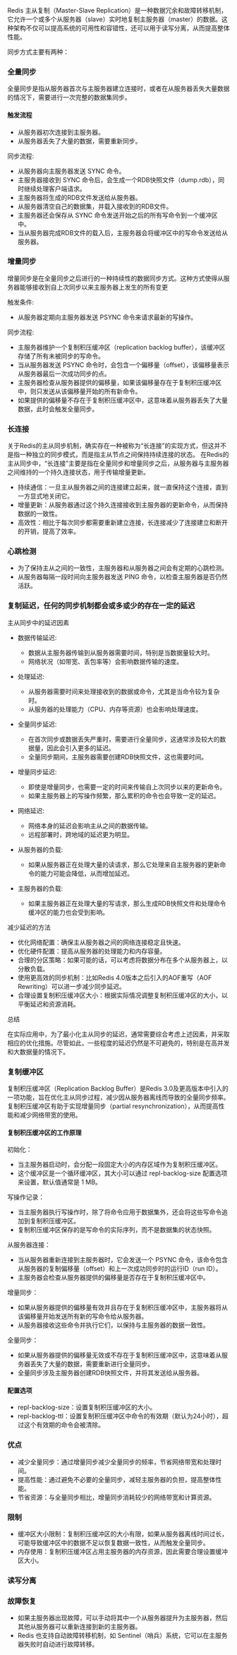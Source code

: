 Redis 主从复制（Master-Slave Replication）是一种数据冗余和故障转移机制，它允许一个或多个从服务器（slave）实时地复制主服务器（master）的数据。这种架构不仅可以提高系统的可用性和容错性，还可以用于读写分离，从而提高整体性能。

同步方式主要有两种：

### 全量同步

全量同步是指从服务器首次与主服务器建立连接时，或者在从服务器丢失大量数据的情况下，需要进行一次完整的数据集同步。

#### 触发流程
- 从服务器初次连接到主服务器。
- 从服务器丢失了大量的数据，需要重新同步。

同步流程:
- 从服务器向主服务器发送 SYNC 命令。
- 主服务器接收到 SYNC 命令后，会生成一个RDB快照文件（dump.rdb），同时继续处理客户端请求。
- 主服务器将生成的RDB文件发送给从服务器。
- 从服务器清空自己的数据集，并载入接收到的RDB文件。
- 主服务器还会保存从 SYNC 命令发送开始之后的所有写命令到一个缓冲区中。
- 当从服务器完成RDB文件的载入后，主服务器会将缓冲区中的写命令发送给从服务器。


### 增量同步

增量同步是在全量同步之后进行的一种持续性的数据同步方式。这种方式使得从服务器能够接收到自上次同步以来主服务器上发生的所有变更

触发条件:
- 从服务器定期向主服务器发送 PSYNC 命令来请求最新的写操作。

同步流程:
- 主服务器维护一个复制积压缓冲区（replication backlog buffer），该缓冲区存储了所有未被同步的写命令。
- 当从服务器发送 PSYNC 命令时，会包含一个偏移量（offset），该偏移量表示从服务器最后一次成功同步的点。
- 主服务器检查从服务器提供的偏移量，如果该偏移量存在于复制积压缓冲区中，则只发送从该偏移量开始的所有新命令。
- 如果提供的偏移量不存在于复制积压缓冲区中，这意味着从服务器丢失了大量数据，此时会触发全量同步。

### 长连接
关于Redis的主从同步机制，确实存在一种被称为“长连接”的实现方式，但这并不是指一种独立的同步模式，而是指主从节点之间保持持续连接的状态。
在Redis的主从同步中，“长连接”主要是指在全量同步和增量同步之后，从服务器与主服务器之间维持的一个持久连接状态，用于传输增量更新。

- 持续通信：一旦主从服务器之间的连接建立起来，就一直保持这个连接，直到一方显式地关闭它。
- 增量更新：从服务器通过这个持久连接接收到主服务器的更新命令，从而保持数据的一致性。
- 高效性：相比于每次同步都需要重新建立连接，长连接减少了连接建立和断开的开销，提高了效率。

### 心跳检测
- 为了保持主从之间的一致性，主服务器和从服务器之间会有定期的心跳检测。
- 从服务器每隔一段时间向主服务器发送 PING 命令，以检查主服务器是否仍然活跃。

### 复制延迟，任何的同步机制都会或多或少的存在一定的延迟
主从同步中的延迟因素
- 数据传输延迟:
  - 数据从主服务器传输到从服务器需要时间，特别是当数据量较大时。
  - 网络状况（如带宽、丢包率等）会影响数据传输的速度。
  
- 处理延迟:
  - 从服务器需要时间来处理接收到的数据或命令，尤其是当命令较为复杂时。
  - 从服务器的处理能力（CPU、内存等资源）也会影响处理速度。
  
- 全量同步延迟:
  - 在首次同步或数据丢失严重时，需要进行全量同步，这通常涉及较大的数据量，因此会引入更多的延迟。
  - 全量同步期间，主服务器需要创建RDB快照文件，这也需要时间。
  
- 增量同步延迟:
  - 即使是增量同步，也需要一定的时间来传输自上次同步以来的更新命令。
  - 如果主服务器上的写操作频繁，那么累积的命令也会导致一定的延迟。
    
- 网络延迟:
  - 网络本身的延迟会影响主从之间的数据传输。
  - 远程部署时，跨地域的延迟更为明显。
 
- 从服务器的负载:
  - 如果从服务器正在处理大量的读请求，那么它处理来自主服务器的更新命令的能力可能会降低，从而增加延迟。

- 主服务器的负载:
  - 如果主服务器正在处理大量的写请求，那么生成RDB快照文件和处理命令缓冲区的能力也会受到影响。

减少延迟的方法
- 优化网络配置：确保主从服务器之间的网络连接稳定且快速。
- 优化硬件配置：提高从服务器的处理能力和内存容量。
- 合理的分区策略：如果可能的话，可以考虑将数据分布在多个从服务器上，以分散负载。
- 使用更高效的同步机制：比如Redis 4.0版本之后引入的AOF重写（AOF Rewriting）可以进一步减少同步延迟。
- 合理设置复制积压缓冲区大小：根据实际情况调整复制积压缓冲区的大小，以平衡延迟和资源消耗。

总结

在实际应用中，为了最小化主从同步的延迟，通常需要综合考虑上述因素，并采取相应的优化措施。尽管如此，一些程度的延迟仍然是不可避免的，特别是在高并发和大数据量的情况下。

### 复制缓冲区
复制积压缓冲区（Replication Backlog Buffer）是Redis 3.0及更高版本中引入的一项功能，旨在优化主从同步过程，减少因从服务器离线而导致的全量同步频率。
复制积压缓冲区有助于实现增量同步（partial resynchronization），从而提高性能和减少网络带宽的使用。

#### 复制积压缓冲区的工作原理

初始化：
- 当主服务器启动时，会分配一段固定大小的内存区域作为复制积压缓冲区。
- 这个缓冲区是一个循环缓冲区，其大小可以通过 repl-backlog-size 配置选项来设置，默认值通常是 1 MB。

写操作记录：
- 当主服务器执行写操作时，除了将命令应用于数据集外，还会将这些写命令追加到复制积压缓冲区。
- 复制积压缓冲区保存的是写命令的实际序列，而不是数据集的状态快照。

从服务器连接：
- 当从服务器重新连接到主服务器时，它会发送一个 PSYNC 命令，该命令包含从服务器的复制偏移量（offset）和上一次成功同步时的运行ID（run ID）。
- 主服务器会检查从服务器提供的偏移量是否存在于复制积压缓冲区中。

增量同步：
- 如果从服务器提供的偏移量有效并且存在于复制积压缓冲区中，主服务器将从该偏移量开始发送所有新的写命令给从服务器。
- 从服务器接收这些命令并执行它们，以保持与主服务器的数据一致性。

全量同步：
- 如果从服务器提供的偏移量无效或不存在于复制积压缓冲区中，这意味着从服务器丢失了大量的数据，需要重新进行全量同步。
- 全量同步涉及主服务器创建RDB快照文件，并将其发送给从服务器。

#### 配置选项
- repl-backlog-size：设置复制积压缓冲区的大小。
- repl-backlog-ttl：设置复制积压缓冲区中命令的有效期（默认为24小时），超过这个有效期的命令会被清除。

### 优点
- 减少全量同步：通过增量同步减少全量同步的频率，节省网络带宽和处理时间。
- 提高性能：通过避免不必要的全量同步，减轻主服务器的负担，提高整体性能。
- 节省资源：与全量同步相比，增量同步消耗较少的网络带宽和计算资源。

### 限制
- 缓冲区大小限制：复制积压缓冲区的大小有限，如果从服务器离线时间过长，可能导致缓冲区中的数据不足以恢复数据一致性，从而触发全量同步。
- 内存使用：复制积压缓冲区占用主服务器的内存资源，因此需要合理设置缓冲区大小。



### 读写分离

### 故障恢复
- 如果主服务器出现故障，可以手动将其中一个从服务器提升为主服务器，然后其他从服务器可以重新连接到新的主服务器。
- Redis 也支持自动故障转移机制，如 Sentinel（哨兵）系统，它可以在主服务器失败时自动进行故障转移。

